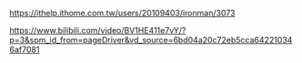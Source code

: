 https://ithelp.ithome.com.tw/users/20109403/ironman/3073

https://www.bilibili.com/video/BV1HE411e7vY/?p=3&spm_id_from=pageDriver&vd_source=6bd04a20c72eb5cca642210346af7081

